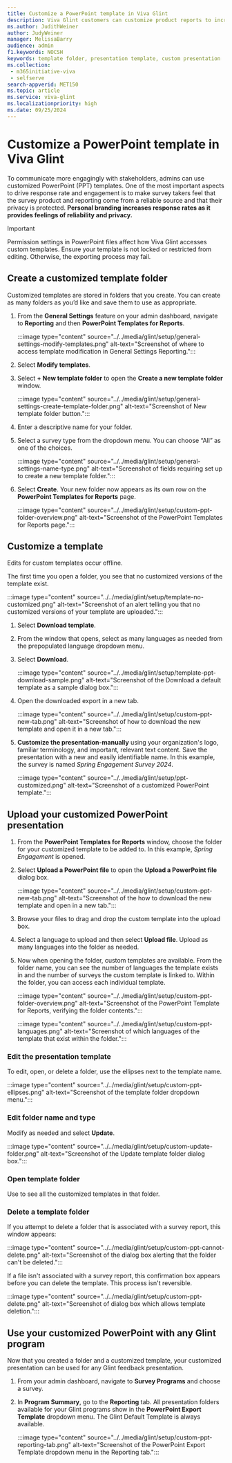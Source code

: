 ```yaml
---
title: Customize a PowerPoint template in Viva Glint
description: Viva Glint customers can customize product reports to increase the sense of reporting reliability and privacy.
ms.author: JudithWeiner
author: JudyWeiner
manager: MelissaBarry
audience: admin
f1.keywords: NOCSH
keywords: template folder, presentation template, custom presentation
ms.collection: 
 - m365initiative-viva
 - selfserve
search-appverid: MET150
ms.topic: article
ms.service: viva-glint
ms.localizationpriority: high
ms.date: 09/25/2024
---
```


# Customize a PowerPoint template in Viva Glint

To communicate more engagingly with stakeholders, admins can use customized PowerPoint (PPT) templates. One of the most important aspects to drive response rate and engagement is to make survey takers feel that the survey product and reporting come from a reliable source and that their privacy is protected. **Personal branding increases response rates as it provides feelings of reliability and privacy.**

>[!IMPORTANT]
>Permission settings in PowerPoint files affect how Viva Glint accesses custom templates. Ensure your template is not locked or restricted from editing. Otherwise, the exporting process may fail.

## Create a customized template folder

Customized templates are stored in folders that you create. You can create as many folders as you’d like and save them to use as appropriate.

1.	From the **General Settings** feature on your admin dashboard, navigate to **Reporting** and then **PowerPoint Templates for Reports**.

    :::image type="content" source="../../media/glint/setup/general-settings-modify-templates.png" alt-text="Screenshot of where to access template modification in General Settings Reporting.":::

2.	Select **Modify templates**.
3.	Select **+ New template folder** to open the **Create a new template folder** window.

    :::image type="content" source="../../media/glint/setup/general-settings-create-template-folder.png" alt-text="Screenshot of New template folder button.":::

4.	Enter a descriptive name for your folder.
5.	Select a survey type from the dropdown menu. You can choose “All” as one of the choices.

    :::image type="content" source="../../media/glint/setup/general-settings-name-type.png" alt-text="Screenshot of fields requiring set up to create a new template folder.":::

6.	Select **Create**. Your new folder now appears as its own row on the **PowerPoint Templates for Reports** page.

    :::image type="content" source="../../media/glint/setup/custom-ppt-folder-overview.png" alt-text="Screenshot of the PowerPoint Templates for Reports page.":::

## Customize a template

Edits for custom templates occur offline.

The first time you open a folder, you see that no customized versions of the template exist.

:::image type="content" source="../../media/glint/setup/template-no-customized.png" alt-text="Screenshot of an alert telling you that no customized versions of your template are uploaded.":::

1.	Select **Download template**.
2.	From the window that opens, select as many languages as needed from the prepopulated language dropdown menu.
3.	Select **Download**.

    :::image type="content" source="../../media/glint/setup/template-ppt-download-sample.png" alt-text="Screenshot of the Download a default template as a sample dialog box.":::

4.	Open the downloaded export in a new tab.

    :::image type="content" source="../../media/glint/setup/custom-ppt-new-tab.png" alt-text="Screenshot of how to download the new template and open it in a new tab.":::

5.	**Customize the presentation-manually** using your organization's logo, familiar terminology, and important, relevant text content. Save the presentation with a new and easily identifiable name. In this example, the survey is named *Spring Engagement Survey 2024*.

    :::image type="content" source="../../media/glint/setup/ppt-customized.png" alt-text="Screenshot of a customized PowerPoint template.":::

## Upload your customized PowerPoint presentation

1.	From the **PowerPoint Templates for Reports** window, choose the folder for your customized template to be added to. In this example, *Spring Engagement* is opened.
2.	Select **Upload a PowerPoint file** to open the **Upload a PowerPoint file** dialog box.

    :::image type="content" source="../../media/glint/setup/custom-ppt-new-tab.png" alt-text="Screenshot of the how to download the new template and open in a new tab.":::

3.	Browse your files to drag and drop the custom template into the upload box.
4.	Select a language to upload and then select **Upload file**. Upload as many languages into the folder as needed.
5.	Now when opening the folder, custom templates are available. From the folder name, you can see the number of languages the template exists in and the number of surveys the custom template is linked to. Within the folder, you can access each individual template.

    :::image type="content" source="../../media/glint/setup/custom-ppt-folder-overview.png" alt-text="Screenshot of the PowerPoint Template for Reports, verifying the folder contents.":::

    :::image type="content" source="../../media/glint/setup/custom-ppt-languages.png" alt-text="Screenshot of which languages of the template that exist within the folder.":::

### Edit the presentation template

To edit, open, or delete a folder, use the ellipses next to the template name.

:::image type="content" source="../../media/glint/setup/custom-ppt-ellipses.png" alt-text="Screenshot of the template folder dropdown menu.":::
 
### Edit folder name and type

Modify as needed and select **Update**.

:::image type="content" source="../../media/glint/setup/custom-update-folder.png" alt-text="Screenshot of the Update template folder dialog box.":::

### Open template folder

Use to see all the customized templates in that folder.

### Delete a template folder

If you attempt to delete a folder that is associated with a survey report, this window appears:

:::image type="content" source="../../media/glint/setup/custom-ppt-cannot-delete.png" alt-text="Screenshot of the dialog box alerting that the folder can't be deleted.":::

If a file isn't associated with a survey report, this confirmation box appears before you can delete the template. This process isn't reversible.

:::image type="content" source="../../media/glint/setup/custom-ppt-delete.png" alt-text="Screenshot of dialog box which allows template deletion.":::

## Use your customized PowerPoint with any Glint program

Now that you created a folder and a customized template, your customized presentation can be used for any Glint feedback presentation.

1.	From your admin dashboard, navigate to **Survey Programs** and choose a survey. 
2.	In **Program Summary**, go to the **Reporting** tab. All presentation folders available for your Glint programs show in the **PowerPoint Export Template** dropdown menu.
The Glint Default Template is always available.

    :::image type="content" source="../../media/glint/setup/custom-ppt-reporting-tab.png" alt-text="Screenshot of the PowerPoint Export Template dropdown menu in the Reporting tab.":::

